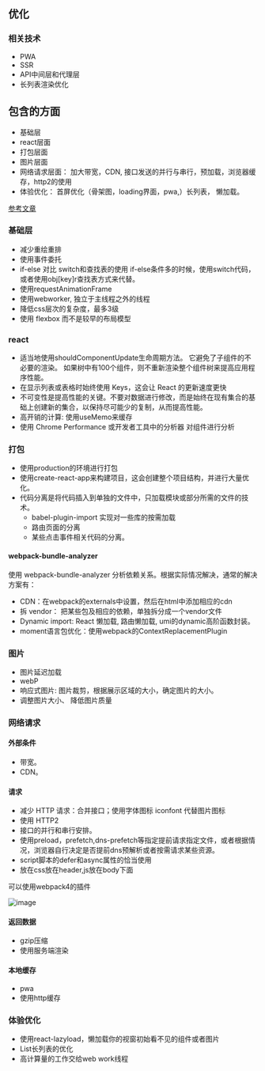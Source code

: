## 优化

### 相关技术
- PWA
- SSR
- API中间层和代理层
- 长列表渲染优化

## 包含的方面
- 基础层
- react层面
- 打包层面
- 图片层面
- 网络请求层面： 加大带宽，CDN, 接口发送的并行与串行，预加载，浏览器缓存，http2的使用
- 体验优化： 首屏优化（骨架图，loading界面，pwa,）长列表， 懒加载。

[参考文章](https://juejin.cn/post/6892994632968306702)

### 基础层
- 减少重绘重排
- 使用事件委托
- if-else 对比 switch和查找表的使用
if-else条件多的时候，使用switch代码，或者使用obj[key]r查找表方式来代替。
- 使用requestAnimationFrame
- 使用webworker, 独立于主线程之外的线程
- 降低css层次的复杂度，最多3级
- 使用 flexbox 而不是较早的布局模型

### react
- 适当地使用shouldComponentUpdate生命周期方法。 它避免了子组件的不必要的渲染。 如果树中有100个组件，则不重新渲染整个组件树来提高应用程序性能。
- 在显示列表或表格时始终使用 Keys，这会让 React 的更新速度更快
- 不可变性是提高性能的关键。不要对数据进行修改，而是始终在现有集合的基础上创建新的集合，以保持尽可能少的复制，从而提高性能。
- 高开销的计算: 使用useMemo来缓存
- 使用  Chrome Performance  或开发者工具中的分析器 对组件进行分析

### 打包
- 使用production的环境进行打包
- 使用create-react-app来构建项目，这会创建整个项目结构，并进行大量优化。
- 代码分离是将代码插入到单独的文件中，只加载模块或部分所需的文件的技术。
    - babel-plugin-import 实现对一些库的按需加载
    - 路由页面的分离
    - 某些点击事件相关代码的分离。
#### webpack-bundle-analyzer
使用 webpack-bundle-analyzer 分析依赖关系。根据实际情况解决，通常的解决方案有：
- CDN：在webpack的externals中设置，然后在html中添加相应的cdn
- 拆 vendor： 把某些包及相应的依赖，单独拆分成一个vendor文件
- Dynamic import: React 懒加载, 路由懒加载, umi的dynamic高阶函数封装。
- moment语言包优化：使用webpack的ContextReplacementPlugin

### 图片
- 图片延迟加载
- webP
- 响应式图片: 图片裁剪，根据展示区域的大小，确定图片的大小。
- 调整图片大小、 降低图片质量

### 网络请求
#### 外部条件
- 带宽。
- CDN。

#### 请求
- 减少 HTTP 请求：合并接口；使用字体图标 iconfont 代替图片图标
- 使用 HTTP2
- 接口的并行和串行安排。
- 使用preload，prefetch,dns-prefetch等指定提前请求指定文件，或者根据情况，浏览器自行决定是否提前dns预解析或者按需请求某些资源。
- script脚本的defer和async属性的恰当使用
- 放在css放在header,js放在body下面

可以使用webpack4的插件 

![image](http://note.youdao.com/yws/res/101018/4CD74078DCA7411B9487A32510C1A909)

#### 返回数据
- gzip压缩
- 使用服务端渲染

#### 本地缓存
- pwa
- 使用http缓存

### 体验优化
- 使用react-lazyload，懒加载你的视窗初始看不见的组件或者图片
- List长列表的优化
- 高计算量的工作交给web work线程